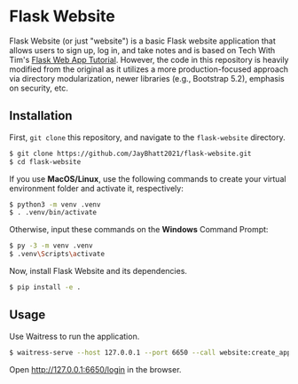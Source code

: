 # Flask Website

Flask Website (or just "website") is a basic Flask website application that allows users to sign up, log in, and take
notes and is based on Tech With Tim's [Flask Web App Tutorial](https://github.com/techwithtim/Flask-Web-App-Tutorial).
However, the code in this repository is heavily modified from the original as it utilizes a more production-focused
approach via directory modularization, newer libraries (e.g., Bootstrap 5.2), emphasis on security, etc.

## Installation

First, `git clone` this repository, and navigate to the `flask-website` directory.

```bash
$ git clone https://github.com/JayBhatt2021/flask-website.git
$ cd flask-website
```

If you use **MacOS/Linux**, use the following commands to create your virtual environment folder and activate it,
respectively:

```bash
$ python3 -m venv .venv
$ . .venv/bin/activate
```

Otherwise, input these commands on the **Windows** Command Prompt:

```bash
$ py -3 -m venv .venv
$ .venv\Scripts\activate
```

Now, install Flask Website and its dependencies.

```bash
$ pip install -e .
```

## Usage

Use Waitress to run the application.

```bash
$ waitress-serve --host 127.0.0.1 --port 6650 --call website:create_app
```

Open http://127.0.0.1:6650/login in the browser.
